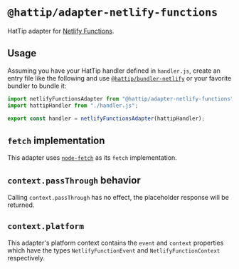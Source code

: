 # `@hattip/adapter-netlify-functions`

HatTip adapter for [Netlify Functions](https://docs.netlify.com/functions/overview/).

## Usage

Assuming you have your HatTip handler defined in `handler.js`, create an entry file like the following and use [`@hattip/bundler-netlify`](../../bundler/bundler-netlify) or your favorite bundler to bundle it:

```js
import netlifyFunctionsAdapter from "@hattip/adapter-netlify-functions";
import hattipHandler from "./handler.js";

export const handler = netlifyFunctionsAdapter(hattipHandler);
```

## `fetch` implementation

This adapter uses [`node-fetch`](https://github.com/node-fetch/node-fetch) as its `fetch` implementation.

## `context.passThrough` behavior

Calling `context.passThrough` has no effect, the placeholder response will be returned.

## `context.platform`

This adapter's platform context contains the `event` and `context` properties which have the types `NetlifyFunctionEvent` and `NetlifyFunctionContext` respectively.
